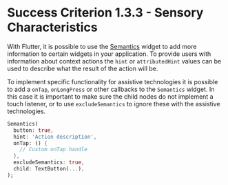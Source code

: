 # Success Criterion 1.3.3 - Sensory Characteristics

With Flutter, it is possible to use the [Semantics](https://api.flutter.dev/flutter/widgets/Semantics-class.html) widget to add more information to certain widgets in your application. To provide users with information about context actions the `hint` or `attributedHint` values can be used to describe what the result of the action will be. 

To implement specific functionality for assistive technologies it is possible to add a `onTap`, `onLongPress` or other callbacks to the `Semantics` widget. In this case it is important to make sure the child nodes do not implement a touch listener, or to use `excludeSemantics` to ignore these with the assistive technologies. 

```dart
Semantics(
  button: true,
  hint: 'Action description',
  onTap: () {
    // Custom onTap handle
  },
  excludeSemantics: true,
  child: TextButton(...),
);
```